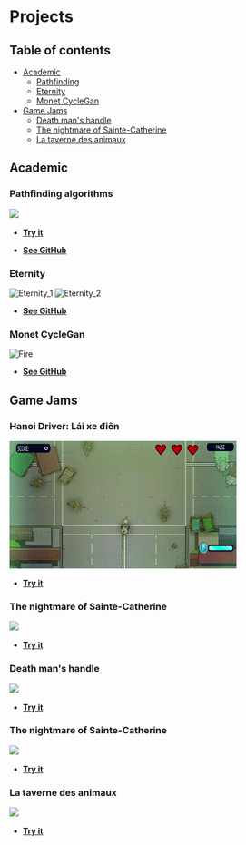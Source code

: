 # Projects
## Table of contents
* [Academic](#Academic)
  * [Pathfinding](#Pathfinding-algorithms)
  * [Eternity](#Eternity)
  * [Monet CycleGan](#Monet-CycleGan)
* [Game Jams](#Game-Jams)
  * [Death man's handle](#Death-man's-handle)
  * [The nightmare of Sainte-Catherine](#The-nightmare-of-Sainte-Catherine)
  * [La taverne des animaux](#La-taverne-des-animaux)
  
## Academic
### Pathfinding algorithms


![](https://github.com/XavierMorin/Projects/blob/main/Gifs/Pathfinding%20-%20gif.gif)



* [**Try it**](https://x-morin.itch.io/pathfinding)

* [**See GitHub**](https://github.com/XavierMorin/Pathfinding)

### Eternity
<p float="left">
<img src="https://user-images.githubusercontent.com/56797234/143133715-6179ab88-40d4-4380-9989-7915d6f8af3f.png" alt="Eternity_1" width="500"/>
<img src="https://user-images.githubusercontent.com/56797234/143134378-e3545b1b-7d93-41fc-9716-8184f9d09657.png" alt="Eternity_2" width="500"/>
</p>

* [**See GitHub**](https://github.com/weibolu-rm/ETERNITY)






### Monet CycleGan

![Fire](https://user-images.githubusercontent.com/56797234/143079354-9223d72c-8eda-4284-b1b2-07ee0959fb6e.png)


* [**See GitHub**](https://github.com/XavierMorin/MonetCycleGan)






## Game Jams
### Hanoi Driver: Lái xe điên

![](https://github.com/XavierMorin/Projects/blob/main/Gifs/Hanoi%20Driver%20_%20L%C3%A1i%20xe%20%C4%91i%C3%AAn.gif)
<br />
* [**Try it**](https://whiskey-bar.itch.io/hanoi-driver)

### The nightmare of Sainte-Catherine

![](https://github.com/XavierMorin/Projects/blob/main/Gifs/Le%20cauchemar%20de%20Sainte-Catherine%20-%20gif.gif)
<br />
* [**Try it**](https://whiskey-bar.itch.io/the-nightmare-of-sainte-catherine)


### Death man's handle

![](https://github.com/XavierMorin/Projects/blob/main/Gifs/Death%20man's%20handle%20-%20gif.gif)
<br />
* [**Try it**](https://whiskey-bar.itch.io/dead-mans-handle)

### The nightmare of Sainte-Catherine

![](https://github.com/XavierMorin/Projects/blob/main/Gifs/Le%20cauchemar%20de%20Sainte-Catherine%20-%20gif.gif)
<br />
* [**Try it**](https://whiskey-bar.itch.io/the-nightmare-of-sainte-catherine)


### La taverne des animaux

![](https://github.com/XavierMorin/Projects/blob/main/Gifs/La%20taverne%20des%20animaux%20-%20gif.gif)
<br />
* [**Try it**](https://whiskey-bar.itch.io/la-taverne-des-animaux)





